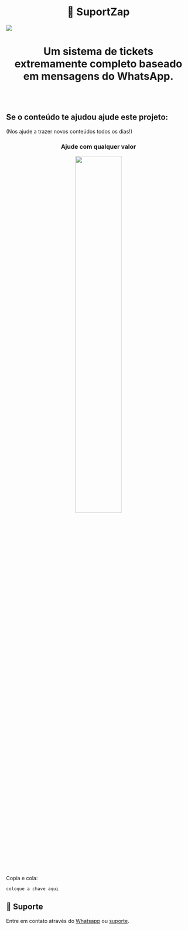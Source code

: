 <h1 align="center">🚀 SuportZap </h1>
<img src="link da imagem" />
<h1 align="center">Um sistema de tickets extremamente completo baseado em mensagens do WhatsApp.</h1> 



<br /><br />

## Se o conteúdo te ajudou ajude este projeto:
(Nos ajude a trazer novos conteúdos todos os dias!)


  <div align="center">
    <h3>Ajude com qualquer valor</h3>
  <a href="https://nubank.com.br/pagar/1j4x3i/qA4jW8n5WR" target="_blank" rel="noopener noreferrer">
    <img src="httpss://imgur.com/CQPHUBB.gif" style="width: 50% !important;">
  </a>
</div>

Copia e cola:

    coloque a chave aqui

## 🤝 Suporte

Entre em contato através do <a href="link para whatsapp" target="_blank">Whatsapp</a> ou <a href="link" target="_blank">suporte</a>.
